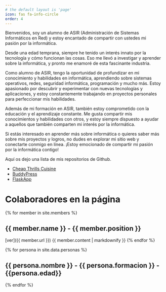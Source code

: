 ```yaml
---
# the default layout is 'page'
icon: fas fa-info-circle
order: 4
---
```


Bienvenidos, soy un alumno de ASIR (Administración de Sistemas Informáticos en Red) y estoy encantado de compartir con ustedes mi pasión por la informática.

Desde una edad temprana, siempre he tenido un interés innato por la tecnología y cómo funcionan las cosas. Eso me llevó a investigar y aprender sobre la informática, y pronto me enamoré de esta fascinante industria.

Como alumno de ASIR, tengo la oportunidad de profundizar en mi conocimiento y habilidades en informática, aprendiendo sobre sistemas operativos, redes, seguridad informática, programación y mucho más. Estoy apasionado por descubrir y experimentar con nuevas tecnologías y aplicaciones, y estoy constantemente trabajando en proyectos personales para perfeccionar mis habilidades.

Además de mi formación en ASIR, también estoy comprometido con la educación y el aprendizaje constante. Me gusta compartir mis conocimientos y habilidades con otros, y estoy siempre dispuesto a ayudar a aquellos que también comparten mi interés por la informática.

Si estás interesado en aprender más sobre informática o quieres saber más sobre mis proyectos y logros, no dudes en explorar mi sitio web y conectarte conmigo en línea. ¡Estoy emocionado de compartir mi pasión por la informática contigo!


Aquí os dejo una lista de mis repositorios de Github.

* [Cheap Thrills Cuisine](https://github.com/LorenzoNPBB/CheapThrills)
* [BuddyPress](https://github.com/LorenzoNPBB/BuddyPress)
* [FlaskApp](https://github.com/LorenzoNPBB/FlaskApp)



# Colaboradores en la página


{% for member in site.members %}
  ## {{ member.name }} - {{ member.position }}
  [ver]({{ member.url }}) 
  {{ member.content | markdownify }}
{% endfor %}

{% for persona in site.data.personas %}
  ## {{ persona.nombre }} - {{ persona.formacion }} - {{persona.edad}}
{% endfor %}